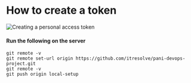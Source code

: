 # How to create a token

![Creating a personal access token](https://docs.github.com/en/authentication/keeping-your-account-and-data-secure/creating-a-personal-access-token)
#### Run the following on the server
```
git remote -v
git remote set-url origin https://github.com/itresolve/pani-devops-project.git
git remote -v
git push origin local-setup
```
